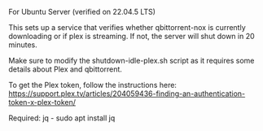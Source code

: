 For Ubuntu Server (verified on 22.04.5 LTS)

This sets up a service that verifies whether qbittorrent-nox is currently downloading or if plex is streaming. If not, the server will shut down in 20 minutes.

Make sure to modify the shutdown-idle-plex.sh script as it requires some details about Plex and qbittorrent. 

To get the Plex token, follow the instructions here:
https://support.plex.tv/articles/204059436-finding-an-authentication-token-x-plex-token/

Required:
jq - sudo apt install jq

